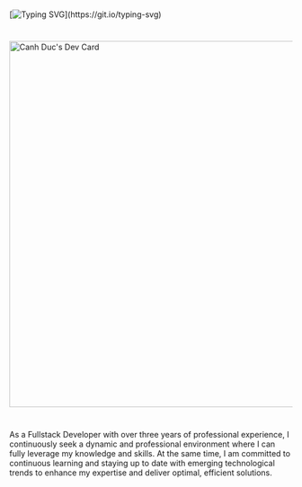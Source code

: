 #
[![Typing SVG](https://readme-typing-svg.demolab.com?font=Fira+Code&weight=500&pause=1000&color=22C55E&background=404040&center=true&vCenter=true&multiline=true&width=435&height=80&lines=Hello+world!+My+name+is+Duc.;I'm+a+software+developer.)](https://git.io/typing-svg)
#
<a href="https://app.daily.dev/duccanhole"><img src="https://api.daily.dev/devcards/v2/DrQW5QLViqpZ5kusmUSEH.png?type=wide&r=wyf" width="652" alt="Canh Duc's Dev Card"/></a>
#
As a Fullstack Developer with over three years of professional experience, I continuously seek a dynamic and professional environment where I can fully leverage my knowledge and skills. At the same time, I am committed to continuous learning and staying up to date with emerging technological trends to enhance my expertise and deliver optimal, efficient solutions.
<!---
duccanhole/duccanhole is a ✨ special ✨ repository because its `README.md` (this file) appears on your GitHub profile.
You can click the Preview link to take a look at your changes.
--->
